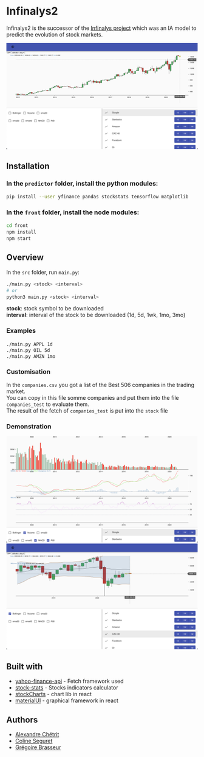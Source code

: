 # Infinalys2

Infinalys2 is the successor of the [Infinalys project](https://github.com/PoCFrance/Infinalys) which was an IA model to predict the evolution of stock markets.

![](.github/without_indicator.png)

## Installation

### In the `predictor` folder, install the python modules:
```bash
pip install --user yfinance pandas stockstats tensorflow matplotlib
```

### In the `front` folder, install the node modules:
```bash
cd front
npm install
npm start
```

## Overview

In the `src` folder, run `main.py`:
```bash
./main.py <stock> <interval>
# or
python3 main.py <stock> <interval>
```

**stock**: stock symbol to be downloaded  
**interval**: interval of the stock to be downloaded (1d, 5d, 1wk, 1mo, 3mo)

### Examples
```
./main.py APPL 1d
./main.py OIL 5d
./main.py AMZN 1mo
```

### Customisation

In the `companies.csv` you got a list of the Best 506 companies in the trading market.  
You can copy in this file somme companies and put them into the file `companies_test` to evaluate them.  
The result of the fetch of `companies_test` is put into the `stock` file

### Demonstration

![](.github/all_indicator.png)
![](.github/boolinger_mult.png)

## Built with

* [yahoo-finance-api](https://github.com/topics/yahoo-finance-api) - Fetch framework used
* [stock-stats](https://github.com/jealous/stockstats) - Stocks indicators calculator
* [stockCharts](https://github.com/rrag/react-stockcharts) - chart lib in react
* [materialUI](https://material-ui.com/) - graphical framework in react


## Authors

 - [Alexandre Chétrit](https://github.com/chetrit)
 - [Coline Seguret](https://github.com/Cleopha)
 - [Grégoire Brasseur](https://github.com/lerimeur)
